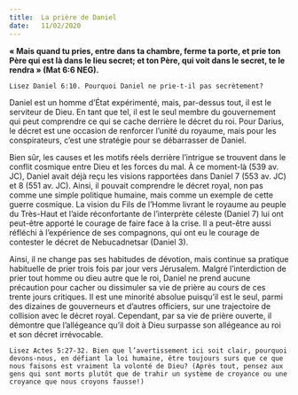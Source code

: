 ```yaml
---
title:  La prière de Daniel
date:   11/02/2020
---
```


**« Mais quand tu pries, entre dans ta chambre, ferme ta porte, et prie ton Père qui est là dans le lieu secret; et ton Père, qui voit dans le secret, te le rendra » (Mat 6:6 NEG).**

`Lisez Daniel 6:10. Pourquoi Daniel ne prie-t-il pas secrètement?`

Daniel est un homme d’État expérimenté, mais, par-dessus tout, il est le serviteur de Dieu. En tant que tel, il est le seul membre du gouvernement qui peut comprendre ce qui se cache derrière le décret du roi. Pour Darius, le décret est une occasion de renforcer l’unité du royaume, mais pour les conspirateurs, c’est une stratégie pour se débarrasser de Daniel.

Bien sûr, les causes et les motifs réels derrière l’intrigue se trouvent dans le conflit cosmique entre Dieu et les forces du mal. À ce moment-là (539 av. JC), Daniel avait déjà reçu les visions rapportées dans Daniel 7 (553 av. JC) et 8 (551 av. JC). Ainsi, il pouvait comprendre le décret royal, non pas comme une simple politique humaine, mais comme un exemple de cette guerre cosmique. La vision du Fils de l’Homme livrant le royaume au peuple du Très-Haut et l’aide réconfortante de l’interprète céleste (Daniel 7) lui ont peut-être apporté le courage de faire face à la crise. Il a peut-être aussi réfléchi à l’expérience de ses compagnons, qui ont eu le courage de contester le décret de Nebucadnetsar (Daniel 3).

Ainsi, il ne change pas ses habitudes de dévotion, mais continue sa pratique habituelle de prier trois fois par jour vers Jérusalem. Malgré l’interdiction de prier tout homme ou dieu autre que le roi, Daniel ne prend aucune précaution pour cacher ou dissimuler sa vie de prière au cours de ces trente jours critiques. Il est une minorité absolue puisqu’il est le seul, parmi des dizaines de gouverneurs et d’autres officiers, sur une trajectoire de collision avec le décret royal. Cependant, par sa vie de prière ouverte, il démontre que l’allégeance qu’il doit à Dieu surpasse son allégeance au roi et son décret irrévocable.

`Lisez Actes 5:27-32. Bien que l’avertissement ici soit clair, pourquoi devons-nous, en défiant la loi humaine, être toujours surs que ce que nous faisons est vraiment la volonté de Dieu? (Après tout, pensez aux gens qui sont morts plutôt que de trahir un système de croyance ou une croyance que nous croyons fausse!)`
